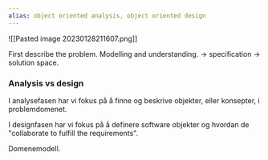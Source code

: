 ```yaml
---
alias: object oriented analysis, object oriented design
---
```


![[Pasted image 20230128211607.png]]

First describe the problem. Modelling and understanding.  -> specification -> solution space. 

### Analysis vs design
I analysefasen har vi fokus på å finne og beskrive objekter, eller konsepter, i problemdomenet.

I designfasen har vi fokus på å definere software objekter og hvordan de "collaborate to fulfill the requirements". 

Domenemodell.